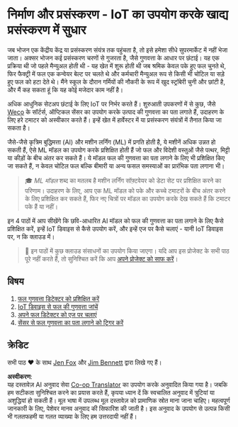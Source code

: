 <!--
CO_OP_TRANSLATOR_METADATA:
{
  "original_hash": "3764e089adf2d5801272bc0895f8498b",
  "translation_date": "2025-08-25T16:25:59+00:00",
  "source_file": "4-manufacturing/README.md",
  "language_code": "hi"
}
-->
# निर्माण और प्रसंस्करण - IoT का उपयोग करके खाद्य प्रसंस्करण में सुधार

जब भोजन एक केंद्रीय केंद्र या प्रसंस्करण संयंत्र तक पहुंचता है, तो इसे हमेशा सीधे सुपरमार्केट में नहीं भेजा जाता। अक्सर भोजन कई प्रसंस्करण चरणों से गुजरता है, जैसे गुणवत्ता के आधार पर छंटाई। यह एक प्रक्रिया थी जो पहले मैन्युअल होती थी - यह खेत में शुरू होती थी जब श्रमिक केवल पके हुए फल चुनते थे, फिर फैक्ट्री में फल एक कन्वेयर बेल्ट पर चलते थे और कर्मचारी मैन्युअल रूप से किसी भी चोटिल या सड़े हुए फल को हटा देते थे। मैंने स्कूल के दौरान गर्मियों की नौकरी के रूप में खुद स्ट्रॉबेरी चुनी और छांटी है, और मैं कह सकता हूं कि यह कोई मजेदार काम नहीं है।

अधिक आधुनिक सेटअप छंटाई के लिए IoT पर निर्भर करते हैं। शुरुआती उपकरणों में से कुछ, जैसे [Weco](https://wecotek.com) के सॉर्टर्स, ऑप्टिकल सेंसर का उपयोग करके उत्पाद की गुणवत्ता का पता लगाते हैं, उदाहरण के लिए हरे टमाटर को अस्वीकार करते हैं। इन्हें खेत में हार्वेस्टर में या प्रसंस्करण संयंत्रों में तैनात किया जा सकता है।

जैसे-जैसे कृत्रिम बुद्धिमत्ता (AI) और मशीन लर्निंग (ML) में प्रगति होती है, ये मशीनें अधिक उन्नत हो सकती हैं, ऐसे ML मॉडल का उपयोग करके प्रशिक्षित होती हैं जो फल और विदेशी वस्तुओं जैसे पत्थर, मिट्टी या कीड़ों के बीच अंतर कर सकते हैं। ये मॉडल फल की गुणवत्ता का पता लगाने के लिए भी प्रशिक्षित किए जा सकते हैं, न केवल चोटिल फल बल्कि बीमारी या अन्य फसल समस्याओं का प्रारंभिक पता लगाना भी।

> 🎓 *ML मॉडल* शब्द का मतलब है मशीन लर्निंग सॉफ़्टवेयर को डेटा सेट पर प्रशिक्षित करने का परिणाम। उदाहरण के लिए, आप एक ML मॉडल को पके और कच्चे टमाटरों के बीच अंतर करने के लिए प्रशिक्षित कर सकते हैं, फिर नए चित्रों पर मॉडल का उपयोग करके देख सकते हैं कि टमाटर पके हैं या नहीं।

इन 4 पाठों में आप सीखेंगे कि छवि-आधारित AI मॉडल को फल की गुणवत्ता का पता लगाने के लिए कैसे प्रशिक्षित करें, इन्हें IoT डिवाइस से कैसे उपयोग करें, और इन्हें एज पर कैसे चलाएं - यानी IoT डिवाइस पर, न कि क्लाउड में।

> 💁 इन पाठों में कुछ क्लाउड संसाधनों का उपयोग किया जाएगा। यदि आप इस प्रोजेक्ट के सभी पाठ पूरे नहीं करते हैं, तो सुनिश्चित करें कि आप [अपने प्रोजेक्ट को साफ करें](../clean-up.md)।

## विषय

1. [फल गुणवत्ता डिटेक्टर को प्रशिक्षित करें](./lessons/1-train-fruit-detector/README.md)
1. [IoT डिवाइस से फल की गुणवत्ता जांचें](./lessons/2-check-fruit-from-device/README.md)
1. [अपने फल डिटेक्टर को एज पर चलाएं](./lessons/3-run-fruit-detector-edge/README.md)
1. [सेंसर से फल गुणवत्ता का पता लगाने को ट्रिगर करें](./lessons/4-trigger-fruit-detector/README.md)

## क्रेडिट

सभी पाठ ♥️ के साथ [Jen Fox](https://github.com/jenfoxbot) और [Jim Bennett](https://GitHub.com/JimBobBennett) द्वारा लिखे गए हैं।

**अस्वीकरण**:  
यह दस्तावेज़ AI अनुवाद सेवा [Co-op Translator](https://github.com/Azure/co-op-translator) का उपयोग करके अनुवादित किया गया है। जबकि हम सटीकता सुनिश्चित करने का प्रयास करते हैं, कृपया ध्यान दें कि स्वचालित अनुवाद में त्रुटियां या अशुद्धियां हो सकती हैं। मूल भाषा में उपलब्ध मूल दस्तावेज़ को प्रामाणिक स्रोत माना जाना चाहिए। महत्वपूर्ण जानकारी के लिए, पेशेवर मानव अनुवाद की सिफारिश की जाती है। इस अनुवाद के उपयोग से उत्पन्न किसी भी गलतफहमी या गलत व्याख्या के लिए हम उत्तरदायी नहीं हैं।